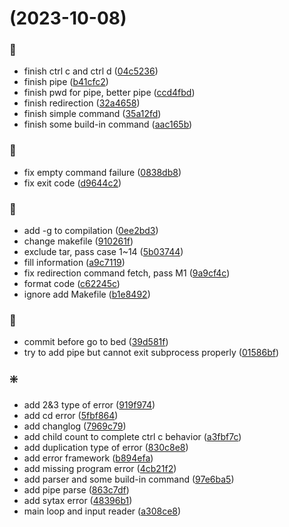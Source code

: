 #  (2023-10-08)


### :beer:

* finish ctrl c and ctrl d ([04c5236](https://focs.ji.sjtu.edu.cn:2222/ece482-23fa/YulinChen520370910091-p1/commits/04c52360107b706e769f628e2fcb1c1e9cc90266))
* finish pipe ([b41cfc2](https://focs.ji.sjtu.edu.cn:2222/ece482-23fa/YulinChen520370910091-p1/commits/b41cfc2331a84b6a399eb65ee23c759a64ec8f34))
* finish pwd for pipe, better pipe ([ccd4fbd](https://focs.ji.sjtu.edu.cn:2222/ece482-23fa/YulinChen520370910091-p1/commits/ccd4fbd3207fc1860a7cd4eb3c44005323fee9ee))
* finish redirection ([32a4658](https://focs.ji.sjtu.edu.cn:2222/ece482-23fa/YulinChen520370910091-p1/commits/32a465840cedfe85f869ae44000cdc33e8663db8))
* finish simple command ([35a12fd](https://focs.ji.sjtu.edu.cn:2222/ece482-23fa/YulinChen520370910091-p1/commits/35a12fd2f932eb1e3a19ebf722dcbad5e2f23f2a))
* finish some build-in command ([aac165b](https://focs.ji.sjtu.edu.cn:2222/ece482-23fa/YulinChen520370910091-p1/commits/aac165baa1a0b085eded8470727038fa1935621f))

### :bug:

* fix empty command failure ([0838db8](https://focs.ji.sjtu.edu.cn:2222/ece482-23fa/YulinChen520370910091-p1/commits/0838db87f1257a8408bfbe4374bbe1cb00b51549))
* fix exit code ([d9644c2](https://focs.ji.sjtu.edu.cn:2222/ece482-23fa/YulinChen520370910091-p1/commits/d9644c292995eff0ef775a60d083ae6cdccc3135))

### :memo:

* add -g to compilation ([0ee2bd3](https://focs.ji.sjtu.edu.cn:2222/ece482-23fa/YulinChen520370910091-p1/commits/0ee2bd309aa0cba270e859e3b69ad516c297541c))
* change makefile ([910261f](https://focs.ji.sjtu.edu.cn:2222/ece482-23fa/YulinChen520370910091-p1/commits/910261f3f1ea3ccedc59067943e2900221d8534d))
* exclude tar, pass case 1~14 ([5b03744](https://focs.ji.sjtu.edu.cn:2222/ece482-23fa/YulinChen520370910091-p1/commits/5b03744b0d541ffa22c8552d10e64af084d895b2))
* fill information ([a9c7119](https://focs.ji.sjtu.edu.cn:2222/ece482-23fa/YulinChen520370910091-p1/commits/a9c71194ea97a1957373f8434820aef050b6574c))
* fix redirection command fetch, pass M1 ([9a9cf4c](https://focs.ji.sjtu.edu.cn:2222/ece482-23fa/YulinChen520370910091-p1/commits/9a9cf4c78d64adaa7bf3d1573014fbd90a4eccdd))
* format code ([c62245c](https://focs.ji.sjtu.edu.cn:2222/ece482-23fa/YulinChen520370910091-p1/commits/c62245cbfe6dc20ffd878a698f23a8efad6a1d09))
* ignore add Makefile ([b1e8492](https://focs.ji.sjtu.edu.cn:2222/ece482-23fa/YulinChen520370910091-p1/commits/b1e8492f61c9b8ff5fb8635d4df4a29a6b3aeaa3))

### :poop:

* commit before go to bed ([39d581f](https://focs.ji.sjtu.edu.cn:2222/ece482-23fa/YulinChen520370910091-p1/commits/39d581fb93972cfea3ca0720b5f29c6e9c9a6e59))
* try to add pipe but cannot exit subprocess properly ([01586bf](https://focs.ji.sjtu.edu.cn:2222/ece482-23fa/YulinChen520370910091-p1/commits/01586bfa80c858eb6c9e6ee8ad1b718b4f9233d1))

### :sparkle:

* add 2&3 type of error ([919f974](https://focs.ji.sjtu.edu.cn:2222/ece482-23fa/YulinChen520370910091-p1/commits/919f97433fe77f221f156c3482ea3c8ca203a441))
* add cd error ([5fbf864](https://focs.ji.sjtu.edu.cn:2222/ece482-23fa/YulinChen520370910091-p1/commits/5fbf86447ac15d3ac84a97037b28cdc197a9babc))
* add changlog ([7969c79](https://focs.ji.sjtu.edu.cn:2222/ece482-23fa/YulinChen520370910091-p1/commits/7969c7932082ddb67759224a8f0262f27feab57d))
* add child count to complete ctrl c behavior ([a3fbf7c](https://focs.ji.sjtu.edu.cn:2222/ece482-23fa/YulinChen520370910091-p1/commits/a3fbf7cc06acb389b1d0eb181f0aa8ed235036fa))
* add duplication type of error ([830c8e8](https://focs.ji.sjtu.edu.cn:2222/ece482-23fa/YulinChen520370910091-p1/commits/830c8e8e4a03dfdcae26eb6bcb47ef0de646cf87))
* add error framework ([b894efa](https://focs.ji.sjtu.edu.cn:2222/ece482-23fa/YulinChen520370910091-p1/commits/b894efa8791b346fd1783c27788f9234c5184de0))
* add missing program error ([4cb21f2](https://focs.ji.sjtu.edu.cn:2222/ece482-23fa/YulinChen520370910091-p1/commits/4cb21f2e88e0db56ae2f775d8ea35444a1629a5c))
* add parser and some build-in command ([97e6ba5](https://focs.ji.sjtu.edu.cn:2222/ece482-23fa/YulinChen520370910091-p1/commits/97e6ba5cd107d21703fa4372e17581cd35a2df5f))
* add pipe parse ([863c7df](https://focs.ji.sjtu.edu.cn:2222/ece482-23fa/YulinChen520370910091-p1/commits/863c7df43262c5c09b755cbc12ba067b753e9273))
* add sytax error ([48396b1](https://focs.ji.sjtu.edu.cn:2222/ece482-23fa/YulinChen520370910091-p1/commits/48396b10fedcd305b5e86bfd6a7998e0bab7156a))
* main loop and input reader ([a308ce8](https://focs.ji.sjtu.edu.cn:2222/ece482-23fa/YulinChen520370910091-p1/commits/a308ce8afef0af72b11363e3c92fe022ed66ad0f))



